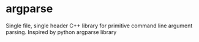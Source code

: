 # argparse
Single file, single header C++ library for primitive command line argument parsing. Inspired by python argparse library
